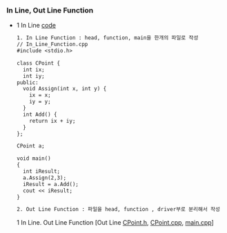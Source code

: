 ### In Line, Out Line Function
* 1 In Line [code](https://github.com/csbyun-data/CPP-Pro/blob/main/chap01/Line_Function/In_Line_Function.cpp)
  ```txt
  1. In Line Function : head, function, main을 한개의 파일로 작성
  // In_Line_Function.cpp
  #include <stdio.h>

  class CPoint {
    int ix;
    int iy;
  public:
    void Assign(int x, int y) {
      ix = x;
      iy = y;
    }
    int Add() {
      return ix + iy;
    }
  };

  CPoint a;

  void main()
  {
    int iResult;
    a.Assign(2,3);
    iResult = a.Add();
    cout << iResult;
  }
  ```
  ```txt
  2. Out Line Function : 파일을 head, function , driver부로 분리해서 작성
  ```
  1 In Line. Out Line Function [Out Line [CPoint.h](https://github.com/csbyun-data/CPP-Pro/blob/main/chap01/Line_Function/CPoint.h), [CPoint.cpp](https://github.com/csbyun-data/CPP-Pro/blob/main/chap01/Line_Function/CPoint.cpp), [main.cpp](https://github.com/csbyun-data/CPP-Pro/blob/main/chap01/Line_Function/main.cpp)]
